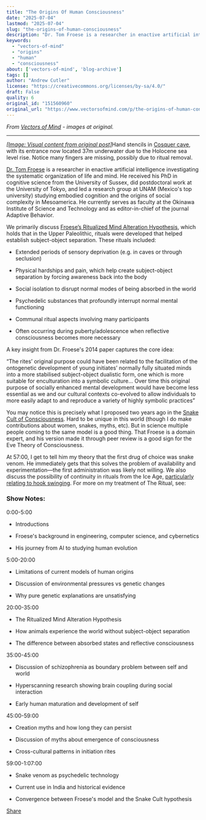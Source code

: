 ```yaml
---
title: "The Origins Of Human Consciousness"
date: "2025-07-04"
lastmod: "2025-07-04"
slug: "the-origins-of-human-consciousness"
description: "Dr. Tom Froese is a researcher in enactive artificial intelligence investigating the systematic organization of life and mind. He received his PhD in cognitive science from the University of Sussex, d..."
keywords:
  - "vectors-of-mind"
  - "origins"
  - "human"
  - "consciousness"
about: ['vectors-of-mind', 'blog-archive']
tags: []
author: "Andrew Cutler"
license: "https://creativecommons.org/licenses/by-sa/4.0/"
draft: False
quality: 6
original_id: "151560960"
original_url: "https://www.vectorsofmind.com/p/the-origins-of-human-consciousness"
---
```

*From [Vectors of Mind](https://www.vectorsofmind.com/p/the-origins-of-human-consciousness) - images at original.*

---

[*[Image: Visual content from original post]*](https://substackcdn.com/image/fetch/$s_!C0u3!,f_auto,q_auto:good,fl_progressive:steep/https%3A%2F%2Fsubstack-post-media.s3.amazonaws.com%2Fpublic%2Fimages%2F73ec3760-eb6a-4df5-8c11-4c52660928ca_1350x900.jpeg)Hand stencils in [Cosquer cave](https://www.newscientist.com/article/mg25734300-900-cave-paintings-of-mutilated-hands-could-be-a-stone-age-sign-language/), with its entrance now located 37m underwater due to the Holocene sea level rise. Notice many fingers are missing, possibly due to ritual removal.

[Dr. Tom Froese](https://twitter.com/drtomfroese) is a researcher in enactive artificial intelligence investigating the systematic organization of life and mind. He received his PhD in cognitive science from the University of Sussex, did postdoctoral work at the University of Tokyo, and led a research group at UNAM (Mexico's top university) studying embodied cognition and the origins of social complexity in Mesoamerica. He currently serves as faculty at the Okinawa Institute of Science and Technology and as editor-in-chief of the journal Adaptive Behavior.

We primarily discuss [Froese’s Ritualized Mind Alteration Hypothesis](https://www.academia.edu/10396191/The_ritualised_mind_alteration_hypothesis_of_the_origins_and_evolution_of_the_symbolic_human_mind), which holds that in the Upper Paleolithic, rituals were developed that helped establish subject-object separation. These rituals included:

  * Extended periods of sensory deprivation (e.g. in caves or through seclusion)

  * Physical hardships and pain, which help create subject-object separation by forcing awareness back into the body

  * Social isolation to disrupt normal modes of being absorbed in the world

  * Psychedelic substances that profoundly interrupt normal mental functioning

  * Communal ritual aspects involving many participants

  * Often occurring during puberty/adolescence when reflective consciousness becomes more necessary




A key insight from Dr. Froese's 2014 paper captures the core idea:

“The rites’ original purpose could have been related to the facilitation of the ontogenetic development of young initiates’ normally fully situated minds into a more stabilised subject-object dualistic form, one which is more suitable for enculturation into a symbolic culture... Over time this original purpose of socially enhanced mental development would have become less essential as we and our cultural contexts co-evolved to allow individuals to more easily adapt to and reproduce a variety of highly symbolic practices”

You may notice this is precisely what I proposed two years ago in the [Snake Cult of Consciousness](https://www.vectorsofmind.com/p/the-snake-cult-of-consciousness). Hard to be unique in this world (though I do make contributions about women, snakes, myths, etc). But in science multiple people coming to the same model is a good thing. That Froese is a domain expert, and his version made it through peer review is a good sign for the Eve Theory of Consciousness. 

At 57:00, I get to tell him my theory that the first drug of choice was snake venom. He immediately gets that this solves the problem of availability and experimentation—the first administration was likely not willing. We also discuss the possibility of continuity in rituals from the Ice Age, [particularly relating to hook swinging](https://www.vectorsofmind.com/p/evidence-for-global-cultural-diffusion). For more on my treatment of The Ritual, see:

### Show Notes:


0:00-5:00

  * Introductions

  * Froese's background in engineering, computer science, and cybernetics

  * His journey from AI to studying human evolution




5:00-20:00

  * Limitations of current models of human origins

  * Discussion of environmental pressures vs genetic changes

  * Why pure genetic explanations are unsatisfying




20:00-35:00

  * The Ritualized Mind Alteration Hypothesis

  * How animals experience the world without subject-object separation

  * The difference between absorbed states and reflective consciousness




35:00-45:00

  * Discussion of schizophrenia as boundary problem between self and world

  * Hyperscanning research showing brain coupling during social interaction

  * Early human maturation and development of self




45:00-59:00

  * Creation myths and how long they can persist

  * Discussion of myths about emergence of consciousness

  * Cross-cultural patterns in initiation rites




59:00-1:07:00

  * Snake venom as psychedelic technology

  * Current use in India and historical evidence

  * Convergence between Froese's model and the Snake Cult hypothesis




[Share](https://www.vectorsofmind.com/p/the-origins-of-human-consciousness?utm_source=substack&utm_medium=email&utm_content=share&action=share)
